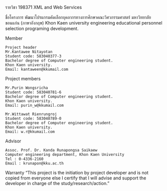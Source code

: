 รายวิชา 198371 XML and Web Services

ชื่อโครงการ 	พัฒนาโปรแกรมคัดเลือกบุคลากรทางการศึกษาคณะวิศวกรรมศาสตร์ 
มหาวิทยาลัยขอนแก่น
(ภาษาอังกฤษ)	 Khon Kaen university engineering educational personnel selection
programing development.

Member

	Project header
	Mr.Kantawee Nitayotan
	Student code: 583040377-3
	Bachelor degree of Computer engineering student.
	Khon Kaen university.
	Email: kantaween@kkumail.com

Project members

    Mr.Purin Wongsricha
	Student code: 583040781-6
	Bachelor degree of Computer engineering student.
	Khon Kaen university.
	Email: purin_w@kkumail.com

	Mr.Wittawat Rienrungroj
	Student code: 583040789-0
	Bachelor degree of Computer engineering student.
	Khon Kaen university.
	Email: w.r@kkumail.com

Advisor

	Assoc. Prof. Dr. Kanda Runapongsa Saikaew
	Computer engineering department, Khon Kaen University
	Tel : 0-4336-2160
	Email : krunapon@kku.ac.th
Warranty “This project is the initiation by project developer and is not copied from everyone else I certify that I will advise and support the developer in charge of the study/research/action.”
